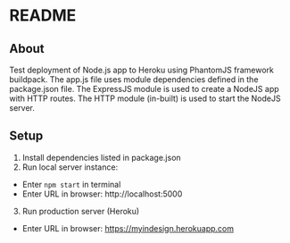 README
============

About
-------

Test deployment of Node.js app to Heroku using PhantomJS framework buildpack.
The app.js file uses module dependencies defined in the package.json file.
The ExpressJS module is used to create a NodeJS app with HTTP routes.
The HTTP module (in-built) is used to start the NodeJS server.

Setup
-------

1. Install dependencies listed in package.json
2. Run local server instance:
  - Enter ```npm start``` in terminal
  - Enter URL in browser: http://localhost:5000
3. Run production server (Heroku)
  - Enter URL in browser: https://myindesign.herokuapp.com